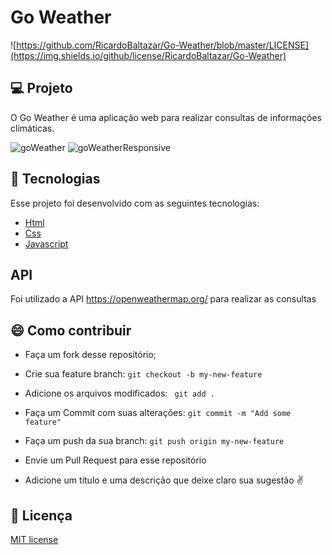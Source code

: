 # Go Weather  

![https://github.com/RicardoBaltazar/Go-Weather/blob/master/LICENSE](https://img.shields.io/github/license/RicardoBaltazar/Go-Weather)  
  
## :computer: Projeto  
O Go Weather é uma aplicação web para realizar consultas de informações climáticas.  
  
![goWeather](https://user-images.githubusercontent.com/56805229/86037066-35540600-ba15-11ea-92e1-61c1c1018073.gif) 
![goWeatherResponsive](https://user-images.githubusercontent.com/56805229/86037240-70563980-ba15-11ea-8f02-dc3d45739765.gif)  
  
## :rocket: Tecnologias  
Esse projeto foi desenvolvido com as seguintes tecnologias:  
  
* [Html](https://developer.mozilla.org/pt-BR/docs/Web/HTML/HTML5)
* [Css](https://developer.mozilla.org/pt-BR/docs/Web/CSS)  
* [Javascript](https://developer.mozilla.org/pt-BR/docs/Aprender/JavaScript)  
  
## API  
Foi utilizado a API https://openweathermap.org/ para realizar as consultas  
  

## :smile: Como contribuir  
  
* Faça um fork desse repositório;  
* Crie sua feature branch: ```git checkout -b my-new-feature```  
* Adicione os arquivos modificados: ``` git add .```  
* Faça um Commit com suas alterações: ```git commit -m "Add some feature"```  
* Faça um push da sua branch: ``` git push origin my-new-feature ```  
* Envie um Pull Request para esse repositório  
  
* Adicione um título e uma descrição que deixe claro sua sugestão :v:  
  
## :memo: Licença  
[MIT license](https://github.com/RicardoBaltazar/mediaDonate/blob/master/LICENSE)
